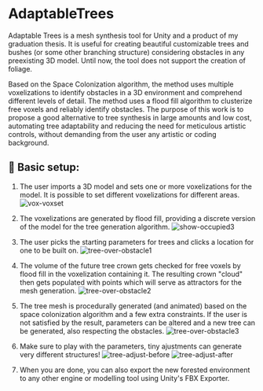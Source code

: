 # AdaptableTrees
 
Adaptable Trees is a mesh synthesis tool for Unity and a product of my graduation thesis. It is useful for creating beautiful customizable trees and bushes (or some other branching structure) considering obstacles in any preexisting 3D model. Until now, the tool does not support the creation of foliage.

Based on the Space Colonization algorithm, the method uses multiple voxelizations to identify obstacles in a 3D environment and comprehend different levels of detail. The method uses a flood fill algorithm to clusterize free voxels and reliably identify obstacles. The purpose of this work is to propose a good alternative to tree synthesis in large amounts and low cost, automating tree adaptability and reducing the need for meticulous artistic controls, without demanding from the user any artistic or coding background.

## :deciduous_tree: Basic setup:

1) The user imports a 3D model and sets one or more voxelizations for the model. It is possible to set different voxelizations for different areas.
![vox-voxset](https://user-images.githubusercontent.com/19597048/232611805-1732fb63-a443-4f49-b60e-4edd9440738c.png)

2) The voxelizations are generated by flood fill, providing a discrete version of the model for the tree generation algorithm.
![show-occupied3](https://user-images.githubusercontent.com/19597048/232615063-c8b71861-30de-40f0-9acf-06a0d023bbd8.png)

3) The user picks the starting parameters for trees and clicks a location for one to be built on.
![tree-over-obstacle1](https://user-images.githubusercontent.com/19597048/232607713-77410db1-45fc-438e-adba-22af045718f7.png)

4) The volume of the future tree crown gets checked for free voxels by flood fill in the voxelization containing it. The resulting crown "cloud" then gets populated with points which will serve as attractors for the mesh generation.
![tree-over-obstacle2](https://user-images.githubusercontent.com/19597048/232607751-3fa75b13-3435-49da-ac9c-e14209e2896f.png)

5) The tree mesh is procedurally generated (and animated) based on the space colonization algorithm and a few extra constraints. If the user is not satisfied by the result, parameters can be altered and a new tree can be generated, also respecting the obstacles.
![tree-over-obstacle3](https://user-images.githubusercontent.com/19597048/232607769-d675287e-aff9-4e5f-b8b4-33eaba458e18.png)

6) Make sure to play with the parameters, tiny ajustments can generate very different structures!
![tree-adjust-before](https://user-images.githubusercontent.com/19597048/232617707-493d08fd-c54d-4db1-9881-fb7412735b7e.png)
![tree-adjust-after](https://user-images.githubusercontent.com/19597048/232617717-54588cf0-70a9-41f6-b23f-902a6df942f2.png)

6) When you are done, you can also export the new forested environment to any other engine or modelling tool using Unity's FBX Exporter.

